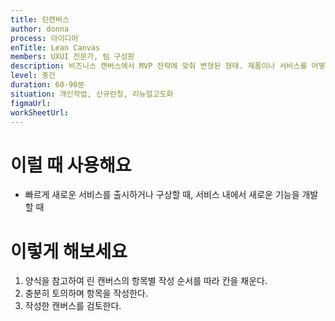 ```yaml
---
title: 린캔버스
author: donna
process: 아이디어
enTitle: Lean Canvas
members: UXUI 전문가, 팀 구성원
description: 비즈니스 캔버스에서 MVP 전략에 맞춰 변형된 형태. 제품이나 서비스를 어떻게 소비자에게 제공하고 마케팅하며, 돈을 벌 것인가 하는 계획 또는 사업 아이디어를 말한다.
level: 중간
duration: 60-90분
situation: 개인작업, 신규런칭, 리뉴얼고도화
figmaUrl:
workSheetUrl: 
---
```


<!-- 프로세스별 보기: 공감, 설계, 프로토타입, 테스트 -->
<!--UXUI 전문가, 팀 구성원, 사용자, 이해관계자, 누구나 -->
<!--level: 쉬움, 중간, 어려움-->
<!--개인작업, 신규런칭, 리뉴얼고도화-->

# 이럴 때 사용해요

- 빠르게 새로운 서비스를 출시하거나 구상할 때, 서비스 내에서 새로운 기능을 개발할 때

# 이렇게 해보세요

1. 양식을 참고하여 린 캔버스의 항목별 작성 순서를 따라 칸을 채운다.
2. 충분히 토의하며 항목을 작성한다.
3. 작성한 캔버스를 검토한다.

<!--
<iframe width="1044" height="587" src="" frameborder="0" allow="accelerometer; autoplay; encrypted-media; gyroscope; picture-in-picture" allowfullscreen></iframe>
--!>
